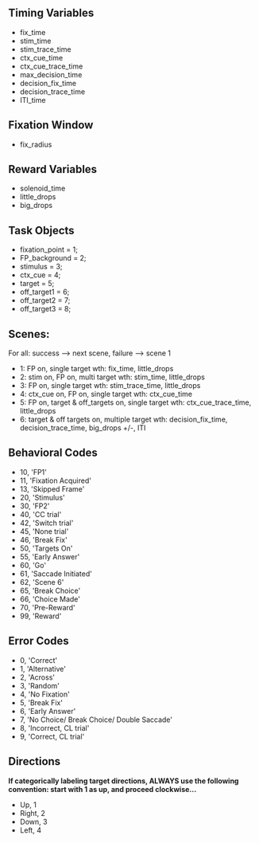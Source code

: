 ## Timing Variables
- fix_time
- stim_time
- stim_trace_time
- ctx_cue_time
- ctx_cue_trace_time
- max_decision_time
- decision_fix_time
- decision_trace_time
- ITI_time

## Fixation Window
- fix_radius

## Reward Variables
- solenoid_time
- little_drops
- big_drops

## Task Objects
- fixation_point = 1;
- FP_background = 2;
- stimulus = 3;
- ctx_cue = 4;
- target = 5;
- off_target1 = 6;
- off_target2 = 7;
- off_target3 = 8;

## Scenes:
For all: success --> next scene, failure --> scene 1
- 1: FP on, single target wth: fix_time, little_drops
- 2: stim on, FP on, multi target wth: stim_time, little_drops
- 3: FP on, single target wth: stim_trace_time, little_drops
- 4: ctx_cue on, FP on, single target wth: ctx_cue_time
- 5: FP on, target & off_targets on, single target wth: ctx_cue_trace_time, little_drops
- 6: target & off targets on, multiple target wth: decision_fix_time, decision_trace_time, big_drops +/-, ITI

## Behavioral Codes
- 10, 'FP1'
- 11, 'Fixation Acquired'
- 13, 'Skipped Frame'
- 20, 'Stimulus'
- 30, 'FP2'
- 40, 'CC trial'
- 42, 'Switch trial'
- 45, 'None trial'
- 46, 'Break Fix'
- 50, 'Targets On'
- 55, 'Early Answer'
- 60, 'Go'
- 61, 'Saccade Initiated'
- 62, 'Scene 6'
- 65, 'Break Choice'
- 66, 'Choice Made'
- 70, 'Pre-Reward'
- 99, 'Reward'

## Error Codes
- 0, 'Correct'
- 1, 'Alternative'
- 2, 'Across'
- 3, 'Random'
- 4, 'No Fixation'
- 5, 'Break Fix'
- 6, 'Early Answer'
- 7, 'No Choice/ Break Choice/ Double Saccade'
- 8, 'Incorrect, CL trial'
- 9, 'Correct, CL trial'

## Directions
**If categorically labeling target directions, ALWAYS use the following convention: start with 1 as up, and proceed clockwise...**
- Up, 1
- Right, 2
- Down, 3
- Left, 4
